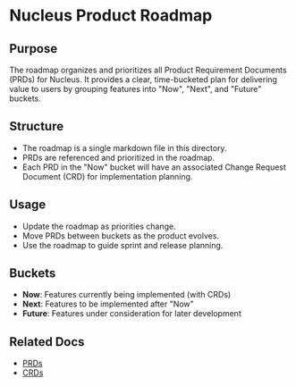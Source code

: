 # Nucleus Product Roadmap

## Purpose
The roadmap organizes and prioritizes all Product Requirement Documents (PRDs) for Nucleus. It provides a clear, time-bucketed plan for delivering value to users by grouping features into "Now", "Next", and "Future" buckets.

## Structure
- The roadmap is a single markdown file in this directory.
- PRDs are referenced and prioritized in the roadmap.
- Each PRD in the "Now" bucket will have an associated Change Request Document (CRD) for implementation planning.

## Usage
- Update the roadmap as priorities change.
- Move PRDs between buckets as the product evolves.
- Use the roadmap to guide sprint and release planning.

## Buckets
- **Now**: Features currently being implemented (with CRDs)
- **Next**: Features to be implemented after "Now"
- **Future**: Features under consideration for later development

## Related Docs
- [PRDs](./product-requirements/readme.md)
- [CRDs](./change-requests/readme.md) 